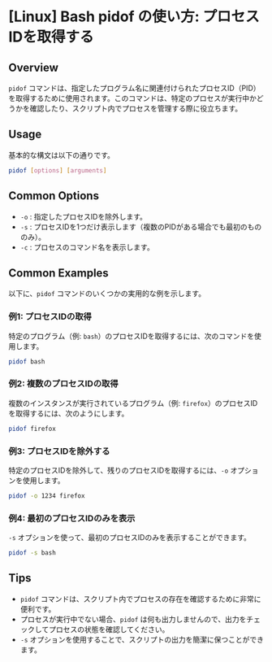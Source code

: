 # [Linux] Bash pidof の使い方: プロセスIDを取得する

## Overview
`pidof` コマンドは、指定したプログラム名に関連付けられたプロセスID（PID）を取得するために使用されます。このコマンドは、特定のプロセスが実行中かどうかを確認したり、スクリプト内でプロセスを管理する際に役立ちます。

## Usage
基本的な構文は以下の通りです。

```bash
pidof [options] [arguments]
```

## Common Options
- `-o` : 指定したプロセスIDを除外します。
- `-s` : プロセスIDを1つだけ表示します（複数のPIDがある場合でも最初のもののみ）。
- `-c` : プロセスのコマンド名を表示します。

## Common Examples
以下に、`pidof` コマンドのいくつかの実用的な例を示します。

### 例1: プロセスIDの取得
特定のプログラム（例: `bash`）のプロセスIDを取得するには、次のコマンドを使用します。

```bash
pidof bash
```

### 例2: 複数のプロセスIDの取得
複数のインスタンスが実行されているプログラム（例: `firefox`）のプロセスIDを取得するには、次のようにします。

```bash
pidof firefox
```

### 例3: プロセスIDを除外する
特定のプロセスIDを除外して、残りのプロセスIDを取得するには、`-o` オプションを使用します。

```bash
pidof -o 1234 firefox
```

### 例4: 最初のプロセスIDのみを表示
`-s` オプションを使って、最初のプロセスIDのみを表示することができます。

```bash
pidof -s bash
```

## Tips
- `pidof` コマンドは、スクリプト内でプロセスの存在を確認するために非常に便利です。
- プロセスが実行中でない場合、`pidof` は何も出力しませんので、出力をチェックしてプロセスの状態を確認してください。
- `-s` オプションを使用することで、スクリプトの出力を簡潔に保つことができます。